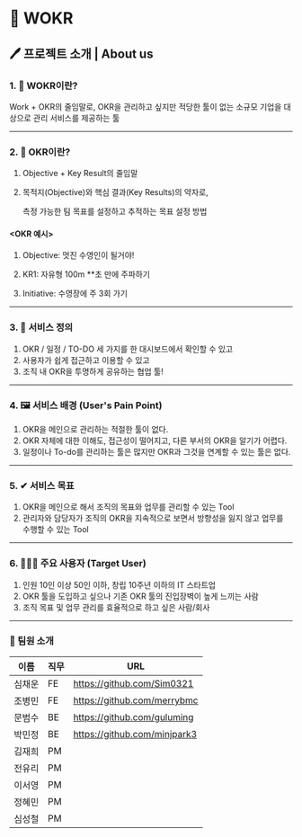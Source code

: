 # 📅 WOKR

## 🖊 프로젝트 소개 | About us

### 1. 🤔 WOKR이란?
Work + OKR의 줄임말로, OKR을 관리하고 싶지만 적당한 툴이 없는 소규모 기업을 대상으로 관리 서비스를 제공하는 툴

--- 

### 2. 🤔 OKR이란?
1. Objective + Key Result의 줄임말

2. 목적지(Objective)와 핵심 결과(Key Results)의 약자로,

   측정 가능한 팀 목표를 설정하고 추적하는 목표 설정 방법
   
#### <OKR 예시>
1. Objective: 멋진 수영인이 될거야!

2. KR1: 자유형 100m **초 만에 주파하기

3. Initiative: 수영장에 주 3회 가기

--- 

### 3. 📣 서비스 정의

1. OKR / 일정 / TO-DO 세 가지를 한 대시보드에서 확인할 수 있고 
2. 사용자가 쉽게 접근하고 이용할 수 있고 
3. 조직 내 OKR을 투명하게 공유하는 협업 툴!

--- 

### 4. 🖼 서비스 배경 (User's Pain Point)
1. OKR을 메인으로 관리하는 적절한 툴이 없다.
2. OKR 자체에 대한 이해도, 접근성이 떨어지고, 다른 부서의 OKR을 알기가 어렵다.
3. 일정이나 To-do를 관리하는 툴은 많지만 OKR과 그것을 연계할 수 있는 툴은 없다.

--- 

### 5. ✔ 서비스 목표
1. OKR을 메인으로 해서 조직의 목표와 업무를 관리할 수 있는 Tool
2. 관리자와 담당자가 조직의 OKR을 지속적으로 보면서 방향성을 잃지 않고 업무를 수행할 수 있는 Tool

--- 

### 6. 👩🏻‍💼 주요 사용자 (Target User)
1. 인원 10인 이상 50인 이하, 창립 10주년 이하의 IT 스타트업
2. OKR 툴을 도입하고 싶으나 기존 OKR 툴의 진입장벽이 높게 느끼는 사람
3. 조직 목표 및 업무 관리를 효율적으로 하고 싶은 사람/회사

--- 

### 👩 팀원 소개
| 이름   | 직무 | URL  |
| ------ | ---- | ---- |
| 심채운 | FE   |https://github.com/Sim0321      |
| 조병민 | FE   |https://github.com/merrybmc      |
| 문범수 | BE   |https://github.com/guluming      |
| 박민정 | BE   |https://github.com/minjpark3      |
| 김재희 | PM   |      |
| 전유리 | PM   |      |
| 이서영 | PM   |      |
| 정혜민 | PM   |      |
| 심성철 | PM   |      |

